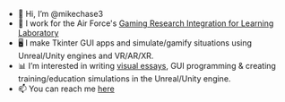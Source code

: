 - 👋 Hi, I’m @mikechase3
- 🥼 I work for the Air Force's [Gaming Research Integration for Learning Laboratory](https://www.af-grill.com/)
- 🖥 I make Tkinter GUI apps and simulate/gamify situations using Unreal/Unity engines and VR/AR/XR.
- 📊 I’m interested in writing [visual essays](https://pudding.cool), GUI programming & creating training/education simulations in the Unreal/Unity engine.
- 📫 You can reach me [here](https://www.mchase.me/contact)

<!---
mikechase3/mikechase3 is a ✨ special ✨ repository because its `README.md` (this file) appears on your GitHub profile.
You can click the Preview link to take a look at your changes.
--->

